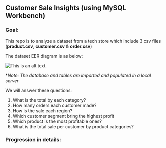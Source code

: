 ## Customer Sale Insights (using MySQL Workbench)

### Goal:

This repo is to analyze a dataset from a tech store which include 3 csv files (**product.csv**, **customer.csv** & **order.csv**)

The dataset EER diagram is as below:

![This is an alt text.](https://github.com/DongVND/SQL-project-1/blob/main/sales%20analyst%20eer%20diagram.png)

**Note: The database and tables are imported and populated in a local server*

We will answer these questions:
1. What is the total by each category?
2. How many orders each customer made?
3. How is the sale each region?
4. Which customer segment bring the highest profit
5. Which product is the most profitable ones?
6. What is the total sale per customer by product categories?


### Progression in details:













